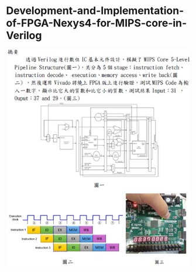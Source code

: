 # Development-and-Implementation-of-FPGA-Nexys4-for-MIPS-core-in-Verilog
![image](https://github.com/mv123453715/Development-and-Implementation-of-FPGA-Nexys4-for-MIPS-core-in-Verilog/blob/master/readme.JPG)
 

